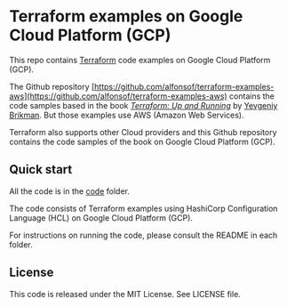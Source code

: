 # Terraform examples on Google Cloud Platform (GCP)

This repo contains [Terraform](https://www.terraform.io/) code examples on Google Cloud Platform (GCP).

The Github repository
[https://github.com/alfonsof/terraform-examples-aws](https://github.com/alfonsof/terraform-examples-aws)
contains the code samples based in the book *[Terraform: Up and Running](http://www.terraformupandrunning.com)* by [Yevgeniy Brikman](http://www.ybrikman.com). But those examples use AWS (Amazon Web Services).

Terraform also supports other Cloud providers and this Github repository contains the code samples of
the book on Google Cloud Platform (GCP).

## Quick start

All the code is in the [code](/code) folder.

The code consists of Terraform examples using HashiCorp Configuration Language (HCL) on Google Cloud Platform (GCP).

For instructions on running the code, please consult the README in each folder.

## License

This code is released under the MIT License. See LICENSE file.
